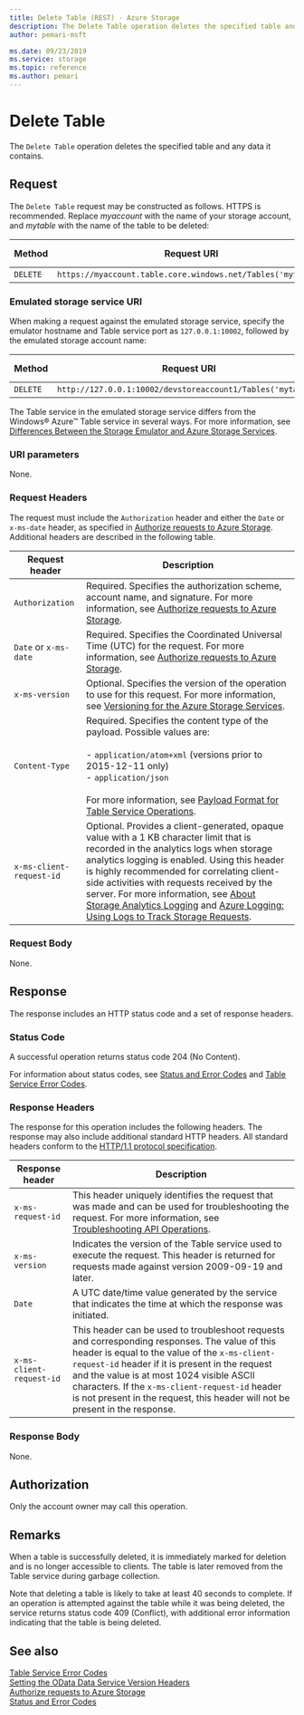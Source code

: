 ```yaml
---
title: Delete Table (REST) - Azure Storage
description: The Delete Table operation deletes the specified table and any data it contains. 
author: pemari-msft

ms.date: 09/23/2019
ms.service: storage
ms.topic: reference
ms.author: pemari
---
```


# Delete Table

The `Delete Table` operation deletes the specified table and any data it contains.  
  
## Request  
 The `Delete Table` request may be constructed as follows. HTTPS is recommended. Replace *myaccount* with the name of your storage account, and *mytable* with the name of the table to be deleted:  
  
|Method|Request URI|HTTP Version|  
|------------|-----------------|------------------|  
|`DELETE`|`https://myaccount.table.core.windows.net/Tables('mytable')`|HTTP/1.1|  
  
### Emulated storage service URI  
 When making a request against the emulated storage service, specify the emulator hostname and Table service port as `127.0.0.1:10002`, followed by the emulated storage account name:  
  
|Method|Request URI|HTTP Version|  
|------------|-----------------|------------------|  
|`DELETE`|`http://127.0.0.1:10002/devstoreaccount1/Tables('mytable')`|HTTP/1.1|  
  
 The Table service in the emulated storage service differs from the Windows® Azure™ Table service in several ways. For more information, see [Differences Between the Storage Emulator and Azure Storage Services](/azure/storage/storage-use-emulator#differences-between-the-storage-emulator-and-azure-storage).  
  
### URI parameters  
 None.  
  
### Request Headers  
 The request must include the `Authorization` header and either the `Date` or `x-ms-date` header, as specified in [Authorize requests to Azure Storage](authorize-requests-to-azure-storage.md). Additional headers are described in the following table.  
  
|Request header|Description|  
|--------------------|-----------------|  
|`Authorization`|Required. Specifies the authorization scheme, account name, and signature. For more information, see [Authorize requests to Azure Storage](authorize-requests-to-azure-storage.md).|  
|`Date` or `x-ms-date`|Required. Specifies the Coordinated Universal Time (UTC) for the request. For more information, see [Authorize requests to Azure Storage](authorize-requests-to-azure-storage.md).|  
|`x-ms-version`|Optional. Specifies the version of the operation to use for this request. For more information, see [Versioning for the Azure Storage Services](Versioning-for-the-Azure-Storage-Services.md).|  
|`Content-Type`|Required. Specifies the content type of the payload. Possible values are:<br /><br /> -   `application/atom+xml` (versions prior to 2015-12-11 only)<br />-   `application/json`<br /><br /> For more information, see [Payload Format for Table Service Operations](Payload-Format-for-Table-Service-Operations.md).|  
|`x-ms-client-request-id`|Optional. Provides a client-generated, opaque value with a 1 KB character limit that is recorded in the analytics logs when storage analytics logging is enabled. Using this header is highly recommended for correlating client-side activities with requests received by the server. For more information, see [About Storage Analytics Logging](About-Storage-Analytics-Logging.md) and [Azure Logging: Using Logs to Track Storage Requests](https://blogs.msdn.com/b/windowsazurestorage/archive/2011/08/03/windows-azure-storage-logging-using-logs-to-track-storage-requests.aspx).|  
  
### Request Body  
 None.  
  
## Response  
 The response includes an HTTP status code and a set of response headers.  
  
### Status Code  
 A successful operation returns status code 204 (No Content).  
  
 For information about status codes, see [Status and Error Codes](Status-and-Error-Codes2.md) and [Table Service Error Codes](Table-Service-Error-Codes.md).  
  
### Response Headers  
 The response for this operation includes the following headers. The response may also include additional standard HTTP headers. All standard headers conform to the [HTTP/1.1 protocol specification](https://go.microsoft.com/fwlink/?linkid=150478).  
  
|Response header|Description|  
|---------------------|-----------------|  
|`x-ms-request-id`|This header uniquely identifies the request that was made and can be used for troubleshooting the request. For more information, see [Troubleshooting API Operations](Troubleshooting-API-Operations.md).|  
|`x-ms-version`|Indicates the version of the Table service used to execute the request. This header is returned for requests made against version 2009-09-19 and later.|  
|`Date`|A UTC date/time value generated by the service that indicates the time at which the response was initiated.|  
|`x-ms-client-request-id`|This header can be used to troubleshoot requests and corresponding responses. The value of this header is equal to the value of the `x-ms-client-request-id` header if it is present in the request and the value is at most 1024 visible ASCII characters. If the `x-ms-client-request-id` header is not present in the request, this header will not be present in the response.|  
  
### Response Body  
 None.  
  
## Authorization  
 Only the account owner may call this operation.  
  
## Remarks  
 When a table is successfully deleted, it is immediately marked for deletion and is no longer accessible to clients. The table is later removed from the Table service during garbage collection.  
  
 Note that deleting a table is likely to take at least 40 seconds to complete. If an operation is attempted against the table while it was being deleted, the service returns status code 409 (Conflict), with additional error information indicating that the table is being deleted.  
  
## See also  
 [Table Service Error Codes](Table-Service-Error-Codes.md)   
 [Setting the OData Data Service Version Headers](Setting-the-OData-Data-Service-Version-Headers.md)   
 [Authorize requests to Azure Storage](authorize-requests-to-azure-storage.md)   
 [Status and Error Codes](Status-and-Error-Codes2.md)
